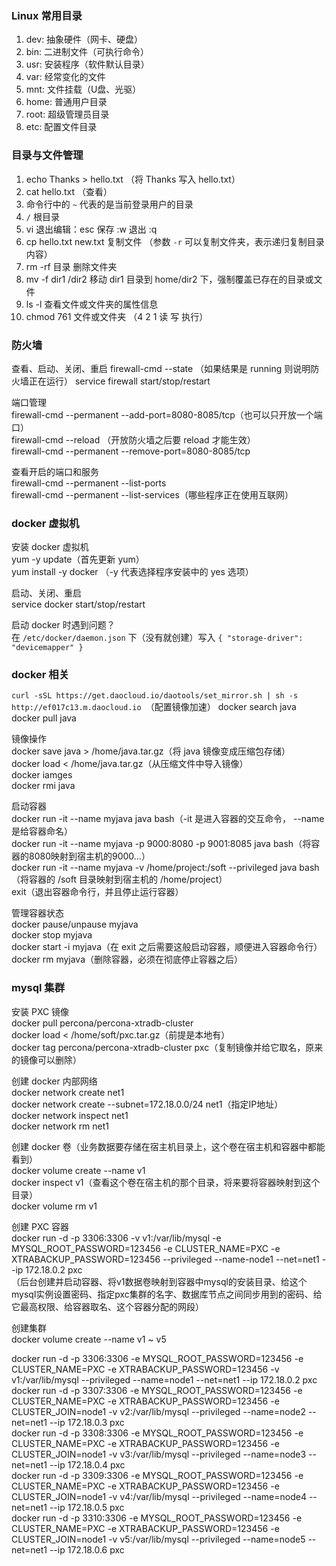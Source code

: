 ### Linux 常用目录

1. dev: 抽象硬件（网卡、硬盘）  
2. bin: 二进制文件（可执行命令）
3. usr: 安装程序（软件默认目录）
4. var: 经常变化的文件
5. mnt: 文件挂载（U盘、光驱）
6. home: 普通用户目录
7. root: 超级管理员目录
8. etc: 配置文件目录

### 目录与文件管理

1. echo Thanks > hello.txt （将 Thanks 写入 hello.txt）
2. cat hello.txt （查看）
3. 命令行中的 `~` 代表的是当前登录用户的目录
4. `/` 根目录
5. vi 退出编辑：esc  保存 :w  退出 :q
6. cp hello.txt new.txt 复制文件 （参数 `-r` 可以复制文件夹，表示递归复制目录内容）
7. rm -rf 目录 删除文件夹
8. mv -f dir1 /dir2 移动 dir1 目录到 home/dir2 下，强制覆盖已存在的目录或文件
9. ls -l 查看文件或文件夹的属性信息
10. chmod 761 文件或文件夹 （4 2 1 读 写 执行）

### 防火墙

查看、启动、关闭、重启
firewall-cmd --state （如果结果是 running 则说明防火墙正在运行） 
service firewall start/stop/restart  

端口管理  
firewall-cmd --permanent --add-port=8080-8085/tcp（也可以只开放一个端口）  
firewall-cmd --reload （开放防火墙之后要 reload 才能生效）  
firewall-cmd --permanent --remove-port=8080-8085/tcp  

查看开启的端口和服务  
firewall-cmd --permanent --list-ports  
firewall-cmd --permanent --list-services（哪些程序正在使用互联网）  

### docker 虚拟机

安装 docker 虚拟机  
yum -y update（首先更新 yum）  
yum install -y docker （-y 代表选择程序安装中的 yes 选项）  

启动、关闭、重启  
service docker start/stop/restart  

启动 docker 时遇到问题？  
在 `/etc/docker/daemon.json` 下（没有就创建）写入 `{ "storage-driver": "devicemapper" }`

### docker 相关

`curl -sSL https://get.daocloud.io/daotools/set_mirror.sh | sh -s http://ef017c13.m.daocloud.io
`（配置镜像加速）
docker search java  
docker pull java

镜像操作  
docker save java > /home/java.tar.gz（将 java 镜像变成压缩包存储）  
docker load < /home/java.tar.gz（从压缩文件中导入镜像）  
docker iamges  
docker rmi java  

启动容器  
docker run -it --name myjava java bash（-it 是进入容器的交互命令， --name 是给容器命名）  
docker run -it --name myjava  -p 9000:8080 -p 9001:8085 java bash（将容器的8080映射到宿主机的9000...）  
docker run -it --name myjava -v /home/project:/soft --privileged java bash（将容器的 /soft 目录映射到宿主机的 /home/project）  
exit（退出容器命令行，并且停止运行容器）  

管理容器状态  
docker pause/unpause myjava  
docker stop myjava  
docker start -i myjava（在 exit 之后需要这般启动容器，顺便进入容器命令行）  
docker rm myjava（删除容器，必须在彻底停止容器之后） 

### mysql 集群

安装 PXC 镜像  
docker pull percona/percona-xtradb-cluster  
docker load < /home/soft/pxc.tar.gz（前提是本地有）   
docker tag percona/percona-xtradb-cluster pxc（复制镜像并给它取名，原来的镜像可以删除）  

创建 docker 内部网络  
docker network create net1  
docker network create --subnet=172.18.0.0/24 net1（指定IP地址）  
docker network inspect net1  
docker network rm net1  

创建 docker 卷（业务数据要存储在宿主机目录上，这个卷在宿主机和容器中都能看到）  
docker volume create --name v1  
docker inspect v1（查看这个卷在宿主机的那个目录，将来要将容器映射到这个目录）  
docker volume rm v1  

创建 PXC 容器  
docker run -d -p 3306:3306 -v v1:/var/lib/mysql -e MYSQL_ROOT_PASSWORD=123456 -e CLUSTER_NAME=PXC -e XTRABACKUP_PASSWORD=123456 --privileged --name-node1 --net=net1 --ip 172.18.0.2 pxc  
（后台创建并启动容器、将v1数据卷映射到容器中mysql的安装目录、给这个mysql实例设置密码、指定pxc集群的名字、数据库节点之间同步用到的密码、给它最高权限、给容器取名、这个容器分配的网段）  

创建集群  
docker volume create --name v1 ~ v5  

docker run -d -p 3306:3306 -e MYSQL_ROOT_PASSWORD=123456 -e CLUSTER_NAME=PXC -e XTRABACKUP_PASSWORD=123456 -v v1:/var/lib/mysql --privileged --name=node1 --net=net1 --ip 172.18.0.2 pxc  
docker run -d -p 3307:3306 -e MYSQL_ROOT_PASSWORD=123456 -e CLUSTER_NAME=PXC -e XTRABACKUP_PASSWORD=123456 -e CLUSTER_JOIN=node1 -v v2:/var/lib/mysql --privileged --name=node2 --net=net1 --ip 172.18.0.3 pxc  
docker run -d -p 3308:3306 -e MYSQL_ROOT_PASSWORD=123456 -e CLUSTER_NAME=PXC -e XTRABACKUP_PASSWORD=123456 -e CLUSTER_JOIN=node1 -v v3:/var/lib/mysql --privileged --name=node3 --net=net1 --ip 172.18.0.4 pxc  
docker run -d -p 3309:3306 -e MYSQL_ROOT_PASSWORD=123456 -e CLUSTER_NAME=PXC -e XTRABACKUP_PASSWORD=123456 -e CLUSTER_JOIN=node1 -v v4:/var/lib/mysql --privileged --name=node4 --net=net1 --ip 172.18.0.5 pxc  
docker run -d -p 3310:3306 -e MYSQL_ROOT_PASSWORD=123456 -e CLUSTER_NAME=PXC -e XTRABACKUP_PASSWORD=123456 -e CLUSTER_JOIN=node1 -v v5:/var/lib/mysql --privileged --name=node5 --net=net1 --ip 172.18.0.6 pxc  


  

  
  
